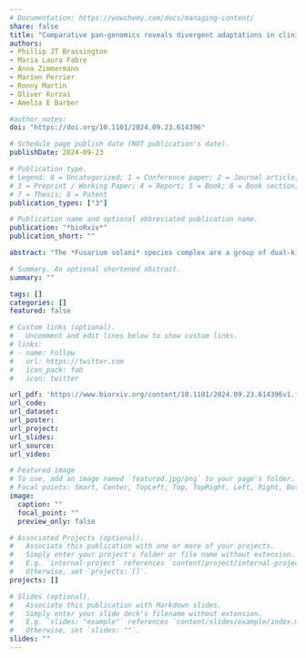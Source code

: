 ```yaml
---
# Documentation: https://wowchemy.com/docs/managing-content/
share: false
title: "Comparative pan-genomics reveals divergent adaptations in clinically-relevant members of the Fusarium solani species complex"
authors:
- Phillip JT Brassington
- Maria Laura Fabre
- Anna Zimmermann
- Maríon Perrier
- Ronny Martin
- Oliver Kurzai
- Amelia E Barber

#author_notes:
doi: "https://doi.org/10.1101/2024.09.23.614396"

# Schedule page publish date (NOT publication's date).
publishDate: 2024-09-23

# Publication type.
# Legend: 0 = Uncategorized; 1 = Conference paper; 2 = Journal article;
# 3 = Preprint / Working Paper; 4 = Report; 5 = Book; 6 = Book section;
# 7 = Thesis; 8 = Patent
publication_types: ["3"]

# Publication name and optional abbreviated publication name.
publication: "*bioRxiv*"
publication_short: ""

abstract: "The *Fusarium solani* species complex are a group of dual-kingdom fungal pathogens capable of causing devastating disease on a wide range of host plants and life-threatening infections in humans that are difficult to treat. In this study, we generate highly contiguous genomes for three clinical isolates of *Fusarium keratoplasticum* and three clinical isolates of *Fusarium petroliphilum* and compare them with other genomes of the FSSC from plant and animal sources. We find that human pathogenicity is polyphyletic within the FSSC, including in *F. keratoplasticum*. Pan-genome analysis revealed a high degree of gene presence-absence in the complex, with only 41% of genes (11,079/27,068) found in all samples and the presence of accessory chromosomes encoding isolate- and species-specific genes. We also defined conserved long non-coding RNAs (lncRNAs) between *F. keratoplasticum* and *F. petroliphilum*, revealing that they show a similar low degree of presence-absence variation. Secondary metabolite analysis revealed a conserved core set of biosynthetic gene clusters across the FSSC, as well as a unique cluster potentially linked to keratitis. Transcriptomic analysis under stress conditions showed minimal differential gene expression, indicating that both *F. keratoplasticum* and *F. petroliphilum* are well adapted to human infection-relevant conditions. This study provides valuable insights into the evolutionary dynamics, genomic architecture, and potential pathogenicity mechanisms of the FSSC, with implications for understanding multi-kingdom virulence, of increasing relevance as climate change potentially increases the number of fungal species that can grow at human temperatures."

# Summary. An optional shortened abstract.
summary: ""

tags: []
categories: []
featured: false

# Custom links (optional).
#   Uncomment and edit lines below to show custom links.
# links:
# - name: Follow
#   url: https://twitter.com
#   icon_pack: fab
#   icon: twitter

url_pdf: 'https://www.biorxiv.org/content/10.1101/2024.09.23.614396v1.full.pdf'
url_code:
url_dataset:
url_poster:
url_project:
url_slides:
url_source:
url_video:

# Featured image
# To use, add an image named `featured.jpg/png` to your page's folder. 
# Focal points: Smart, Center, TopLeft, Top, TopRight, Left, Right, BottomLeft, Bottom, BottomRight.
image:
  caption: ""
  focal_point: ""
  preview_only: false

# Associated Projects (optional).
#   Associate this publication with one or more of your projects.
#   Simply enter your project's folder or file name without extension.
#   E.g. `internal-project` references `content/project/internal-project/index.md`.
#   Otherwise, set `projects: []`.
projects: []

# Slides (optional).
#   Associate this publication with Markdown slides.
#   Simply enter your slide deck's filename without extension.
#   E.g. `slides: "example"` references `content/slides/example/index.md`.
#   Otherwise, set `slides: ""`.
slides: ""
---
```

